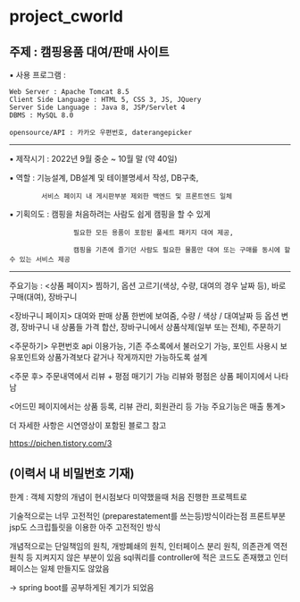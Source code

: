 # project_cworld

 주제 : 캠핑용품 대여/판매 사이트
--------------------------------------------------------------------------
▪ 사용 프로그램 :

    Web Server : Apache Tomcat 8.5
    Client Side Language : HTML 5, CSS 3, JS, JQuery
    Server Side Language : Java 8, JSP/Servlet 4
    DBMS : MySQL 8.0

    opensource/API : 카카오 우편번호, daterangepicker
--------------------------------------------------------------------------
▪ 제작시기 : 2022년 9월 중순 ~ 10월 말 (약 40일)

▪ 역할 : 기능설계, DB설계 및 테이블명세서 작성, DB구축,

            서비스 페이지 내 게시판부분 제외한 백엔드 및 프론트엔드 일체

▪ 기획의도 : 캠핑을 처음하려는 사람도 쉽게 캠핑을 할 수 있게

                    필요한 모든 용품이 포함된 풀세트 패키지 대여 제공,

                    캠핑을 기존에 즐기던 사람도 필요한 물품만 대여 또는 구매를 동시에 할 수 있는 서비스 제공
-------------------------------------------------------------------------- 
주요기능 : 
<상품 페이지>
찜하기, 옵션 고르기(색상, 수량, 대여의 경우 날짜 등), 바로구매(대여), 장바구니

<장바구니 페이지>
대여와 판매 상품 한번에 보여줌,
수량 / 색상 / 대여날짜 등 옵션 변경, 장바구니 내 상품들 가격 합산, 장바구니에서 상품삭제(일부 또는 전체), 주문하기

<주문하기>
우편번호 api 이용가능, 기존 주소록에서 불러오기 가능, 포인트 사용시 보유포인트와 상품가격보다 같거나 작게까지만 가능하도록 설계

<주문 후>
주문내역에서 리뷰 + 평점 매기기 가능
리뷰와 평점은 상품 페이지에서 나타남

<어드민 페이지에서는 상품 등록, 리뷰 관리, 회원관리 등 가능 주요기능은 매출 통계> 


더 자세한 사항은 시연영상이 포함된 블로그 참고 

https://pichen.tistory.com/3 

(이력서 내 비밀번호 기재)
-------------------------------------------------------------------------- 
한계 :
객체 지향의 개념이 현시점보다 미약했을때 처음 진행한 프로젝트로

기술적으로는 너무 고전적인 (preparestatement를 쓰는등)방식이라는점
프론트부분 jsp도 스크립틀릿을 이용한 아주 고전적인 방식

개념적으로는 단일책임의 원칙, 개방폐쇄의 원칙, 인터페이스 분리 원칙, 의존관계 역전 원칙 등 지켜지지 않은 부분이 있음
sql쿼리를 controller에 적은 코드도 존재했고 인터페이스는 일체 만들지도 않았음

-> spring boot를 공부하게된 계기가 되었음
